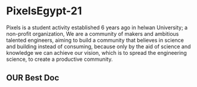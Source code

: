 # PixelsEgypt-21

Pixels is a student activity established 6 years ago in helwan University; a non-profit organization, We are a community of makers and ambitious talented engineers, aiming to build a community that believes in science and building instead of consuming, because only by the aid of science and knowledge we can achieve our vision, which is to spread the engineering science, to create a productive community.


## OUR Best Doc
